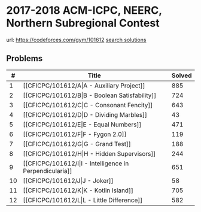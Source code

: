 # 2017-2018 ACM-ICPC, NEERC, Northern Subregional Contest

url: https://codeforces.com/gym/101612
[search solutions](https://www.google.com/search?q=Solution+OR+題解+2017-2018+ACM-ICPC,+NEERC,+Northern+Subregional+Contest)

## Problems

| # | Title | Solved |
| --- | --- | --- |
|1|[[CFICPC/101612/A\|A - Auxiliary Project]]|885|
|2|[[CFICPC/101612/B\|B - Boolean Satisfability]]|724|
|3|[[CFICPC/101612/C\|C - Consonant Fencity]]|643|
|4|[[CFICPC/101612/D\|D - Dividing Marbles]]|43|
|5|[[CFICPC/101612/E\|E - Equal Numbers]]|471|
|6|[[CFICPC/101612/F\|F - Fygon 2.0]]|119|
|7|[[CFICPC/101612/G\|G - Grand Test]]|188|
|8|[[CFICPC/101612/H\|H - Hidden Supervisors]]|244|
|9|[[CFICPC/101612/I\|I - Intelligence in Perpendicularia]]|651|
|10|[[CFICPC/101612/J\|J - Joker]]|58|
|11|[[CFICPC/101612/K\|K - Kotlin Island]]|705|
|12|[[CFICPC/101612/L\|L - Little Difference]]|582|
